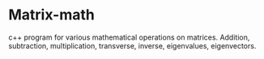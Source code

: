 # Matrix-math
c++ program for various mathematical operations on matrices. Addition, subtraction, multiplication, transverse, inverse, eigenvalues, eigenvectors.

